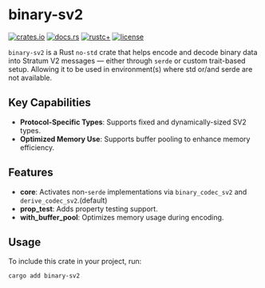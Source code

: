 # binary-sv2

[![crates.io](https://img.shields.io/crates/v/binary-sv2.svg)](https://crates.io/crates/binary-sv2)
[![docs.rs](https://docs.rs/binary-sv2/badge.svg)](https://docs.rs/binary-sv2)
[![rustc+](https://img.shields.io/badge/rustc-1.75.0%2B-lightgrey.svg)](https://blog.rust-lang.org/2023/12/28/Rust-1.75.0.html)
[![license](https://img.shields.io/badge/license-MIT%2FApache--2.0-blue.svg)](https://github.com/stratum-mining/stratum/blob/main/LICENSE.md)

`binary-sv2` is a Rust `no-std` crate that helps encode and decode binary data into Stratum V2 messages — either through `serde` or custom trait-based setup. Allowing it to be used in environment(s) where std or/and serde are not available.

## Key Capabilities

- **Protocol-Specific Types**: Supports fixed and dynamically-sized SV2 types.
- **Optimized Memory Use**: Supports buffer pooling to enhance memory efficiency.

## Features

- **core**: Activates non-`serde` implementations via `binary_codec_sv2` and `derive_codec_sv2`.(default)
- **prop_test**: Adds property testing support.
- **with_buffer_pool**: Optimizes memory usage during encoding.

## Usage

To include this crate in your project, run:

```sh
cargo add binary-sv2
```
